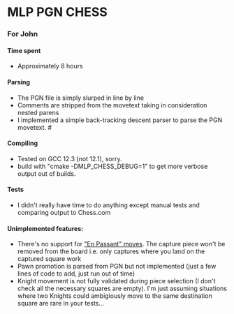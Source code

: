 

# MLP PGN CHESS
### For John

#### Time spent
* Approximately 8 hours

#### Parsing

* The PGN file is simply slurped in line by line
* Comments are stripped from the movetext taking in consideration nested parens
* I implemented a simple back-tracking descent parser to parse the PGN movetext. #

#### Compiling
* Tested on GCC 12.3 (not 12.1), sorry.
* build with "cmake -DMLP_CHESS_DEBUG=1" to get more verbose output out of builds.

#### Tests
* I didn't really have time to do anything except manual tests and comparing output to Chess.com

#### Unimplemented features:
* There's no support for ["En Passant" moves](https://www.chess.com/terms/en-passant). The capture piece won't be removed from the board i.e. only captures where you land on the captured square work
* Pawn promotion is parsed from PGN but not implemented (just a few lines of code to add, just run out of time)
* Knight movement is not fully validated during piece selection (I don't check all the necessary squares are empty). I'm just assuming situations where two Knights could ambigiously move to the same destination square are rare in your tests...
